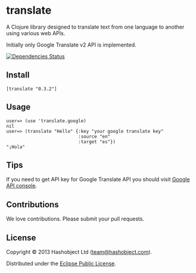 # translate

A Clojure library designed to translate text from one language to another
using various web APIs.

Initially only Google Translate v2 API is implemented.

[![Dependencies Status](http://jarkeeper.com/hashobject/translate/status.svg)](http://jarkeeper.com/hashobject/translate)

## Install

```
[translate "0.3.2"]
```

## Usage

```
user=> (use 'translate.google)
nil
user=> (translate "Hello" {:key "your google translate key"
                           :source "en"
                           :target "es"})
"¡Hola"
```

## Tips

If you need to get API key for Google Translate API you should visit
[Google API console](https://code.google.com/apis/console/).

## Contributions

We love contributions. Please submit your pull requests.

## License

Copyright © 2013 Hashobject Ltd (team@hashobject.com).

Distributed under the [Eclipse Public License](http://opensource.org/licenses/eclipse-1.0).
